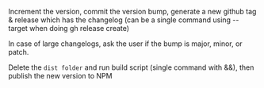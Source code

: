 Increment the version, commit the version bump, generate a new github tag & release which has the changelog (can be a single command using --target when doing gh release create)

In case of large changelogs, ask the user if the bump is major, minor, or patch.

Delete the `dist folder` and run build script (single command with &&), then publish the new version to NPM
